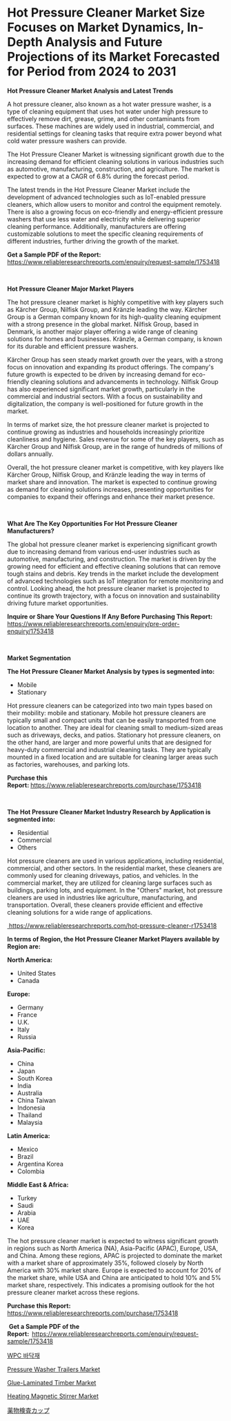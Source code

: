 <p><h1>Hot Pressure Cleaner Market Size Focuses on Market Dynamics, In-Depth Analysis and Future Projections of its Market Forecasted for Period from 2024 to 2031</h1></p><p><strong>Hot Pressure Cleaner Market Analysis and Latest Trends</strong></p>
<p><p>A hot pressure cleaner, also known as a hot water pressure washer, is a type of cleaning equipment that uses hot water under high pressure to effectively remove dirt, grease, grime, and other contaminants from surfaces. These machines are widely used in industrial, commercial, and residential settings for cleaning tasks that require extra power beyond what cold water pressure washers can provide.</p><p>The Hot Pressure Cleaner Market is witnessing significant growth due to the increasing demand for efficient cleaning solutions in various industries such as automotive, manufacturing, construction, and agriculture. The market is expected to grow at a CAGR of 6.8% during the forecast period. </p><p>The latest trends in the Hot Pressure Cleaner Market include the development of advanced technologies such as IoT-enabled pressure cleaners, which allow users to monitor and control the equipment remotely. There is also a growing focus on eco-friendly and energy-efficient pressure washers that use less water and electricity while delivering superior cleaning performance. Additionally, manufacturers are offering customizable solutions to meet the specific cleaning requirements of different industries, further driving the growth of the market.</p></p>
<p><strong>Get a Sample PDF of the Report:&nbsp;</strong> <a href="https://www.reliableresearchreports.com/enquiry/request-sample/1753418">https://www.reliableresearchreports.com/enquiry/request-sample/1753418</a></p>
<p>&nbsp;</p>
<p><strong>Hot Pressure Cleaner Major Market Players</strong></p>
<p><p>The hot pressure cleaner market is highly competitive with key players such as Kärcher Group, Nilfisk Group, and Kränzle leading the way. Kärcher Group is a German company known for its high-quality cleaning equipment with a strong presence in the global market. Nilfisk Group, based in Denmark, is another major player offering a wide range of cleaning solutions for homes and businesses. Kränzle, a German company, is known for its durable and efficient pressure washers.</p><p>Kärcher Group has seen steady market growth over the years, with a strong focus on innovation and expanding its product offerings. The company's future growth is expected to be driven by increasing demand for eco-friendly cleaning solutions and advancements in technology. Nilfisk Group has also experienced significant market growth, particularly in the commercial and industrial sectors. With a focus on sustainability and digitalization, the company is well-positioned for future growth in the market.</p><p>In terms of market size, the hot pressure cleaner market is projected to continue growing as industries and households increasingly prioritize cleanliness and hygiene. Sales revenue for some of the key players, such as Kärcher Group and Nilfisk Group, are in the range of hundreds of millions of dollars annually.</p><p>Overall, the hot pressure cleaner market is competitive, with key players like Kärcher Group, Nilfisk Group, and Kränzle leading the way in terms of market share and innovation. The market is expected to continue growing as demand for cleaning solutions increases, presenting opportunities for companies to expand their offerings and enhance their market presence.</p></p>
<p>&nbsp;</p>
<p><strong>What Are The Key Opportunities For Hot Pressure Cleaner Manufacturers?</strong></p>
<p><p>The global hot pressure cleaner market is experiencing significant growth due to increasing demand from various end-user industries such as automotive, manufacturing, and construction. The market is driven by the growing need for efficient and effective cleaning solutions that can remove tough stains and debris. Key trends in the market include the development of advanced technologies such as IoT integration for remote monitoring and control. Looking ahead, the hot pressure cleaner market is projected to continue its growth trajectory, with a focus on innovation and sustainability driving future market opportunities.</p></p>
<p><strong>Inquire or Share Your Questions If Any Before Purchasing This Report:</strong> <a href="https://www.reliableresearchreports.com/enquiry/pre-order-enquiry/1753418">https://www.reliableresearchreports.com/enquiry/pre-order-enquiry/1753418</a></p>
<p>&nbsp;</p>
<p><strong>Market Segmentation</strong></p>
<p><strong>The Hot Pressure Cleaner Market Analysis by types is segmented into:</strong></p>
<p><ul><li>Mobile</li><li>Stationary</li></ul></p>
<p><p>Hot pressure cleaners can be categorized into two main types based on their mobility: mobile and stationary. Mobile hot pressure cleaners are typically small and compact units that can be easily transported from one location to another. They are ideal for cleaning small to medium-sized areas such as driveways, decks, and patios. Stationary hot pressure cleaners, on the other hand, are larger and more powerful units that are designed for heavy-duty commercial and industrial cleaning tasks. They are typically mounted in a fixed location and are suitable for cleaning larger areas such as factories, warehouses, and parking lots.</p></p>
<p><strong>Purchase this Report:&nbsp;</strong><a href="https://www.reliableresearchreports.com/purchase/1753418">https://www.reliableresearchreports.com/purchase/1753418</a></p>
<p>&nbsp;</p>
<p><strong>The Hot Pressure Cleaner Market Industry Research by Application is segmented into:</strong></p>
<p><ul><li>Residential</li><li>Commercial</li><li>Others</li></ul></p>
<p><p>Hot pressure cleaners are used in various applications, including residential, commercial, and other sectors. In the residential market, these cleaners are commonly used for cleaning driveways, patios, and vehicles. In the commercial market, they are utilized for cleaning large surfaces such as buildings, parking lots, and equipment. In the "Others" market, hot pressure cleaners are used in industries like agriculture, manufacturing, and transportation. Overall, these cleaners provide efficient and effective cleaning solutions for a wide range of applications.</p></p>
<p><a href="https://www.reliableresearchreports.com/hot-pressure-cleaner-r1753418">&nbsp;https://www.reliableresearchreports.com/hot-pressure-cleaner-r1753418</a></p>
<p><strong>In terms of Region, the Hot Pressure Cleaner Market Players available by Region are:</strong></p>
<p>
    <p> <strong> North America: </strong>
        <ul>
            <li>United States</li>
            <li>Canada</li>
        </ul>
        </p> 
    <p> <strong> Europe: </strong>
        <ul>
            <li>Germany</li>
            <li>France</li>
            <li>U.K.</li>
            <li>Italy</li>
            <li>Russia</li>
        </ul>
        </p> 
    <p> <strong> Asia-Pacific: </strong>
        <ul>
            <li>China</li>
            <li>Japan</li>
            <li>South Korea</li>
            <li>India</li>
            <li>Australia</li>
            <li>China Taiwan</li>
            <li>Indonesia</li>
            <li>Thailand</li>
            <li>Malaysia</li>
        </ul>
        </p> 
    <p> <strong> Latin America: </strong>
        <ul>
            <li>Mexico</li>
            <li>Brazil</li>
            <li>Argentina Korea</li>
            <li>Colombia</li>
        </ul>
        </p> 
    <p> <strong> Middle East & Africa: </strong>
        <ul>
            <li>Turkey</li>
            <li>Saudi</li>
            <li>Arabia</li>
            <li>UAE</li>
            <li>Korea</li>
        </ul>
    </p>
    </p>
<p><p>The hot pressure cleaner market is expected to witness significant growth in regions such as North America (NA), Asia-Pacific (APAC), Europe, USA, and China. Among these regions, APAC is projected to dominate the market with a market share of approximately 35%, followed closely by North America with 30% market share. Europe is expected to account for 20% of the market share, while USA and China are anticipated to hold 10% and 5% market share, respectively. This indicates a promising outlook for the hot pressure cleaner market across these regions.</p></p>
<p><strong>Purchase this Report: </strong><a href="https://www.reliableresearchreports.com/purchase/1753418">https://www.reliableresearchreports.com/purchase/1753418</a></p>
<p>&nbsp;<strong>Get a Sample PDF of the Report:&nbsp;&nbsp;</strong><a href="https://www.reliableresearchreports.com/enquiry/request-sample/1753418">https://www.reliableresearchreports.com/enquiry/request-sample/1753418</a></p>
<p><strong></strong></p>
<p><p><a href="https://medium.com/@alexemumu2022/wpc-%EB%B0%94%EB%8B%A5%EC%9E%AC-%EC%8B%9C%EC%9E%A5-%EC%8B%9C%EC%9E%A5-cagr-%EC%8B%9C%EC%9E%A5-%ED%8A%B8%EB%A0%8C%EB%93%9C-%EB%B0%8F-%EC%84%B1%EC%9E%A5-%EC%A0%84%EB%9E%B5%EC%97%90-%EB%8C%80%ED%95%9C-%ED%86%B5%EC%B0%B0%EB%A0%A5-49e2db0691d1">WPC 바닥재</a></p><p><a href="https://www.linkedin.com/pulse/pressure-washer-trailers-market-size-cagr-trends-2024-2030-3zfoe?trackingId=k4%2BaDiUgluO%2FMTOiNtXDEA%3D%3D">Pressure Washer Trailers Market</a></p><p><a href="https://issuu.com/reportprime-2/docs/glue-laminated-timber-market-size-2030.pptx">Glue-Laminated Timber Market</a></p><p><a href="https://github.com/tamvrosiya/Market-Research-Report-List-3/blob/main/heating-magnetic-stirrer-market.md">Heating Magnetic Stirrer Market</a></p><p><a href="https://medium.com/@isabeleterson7845/%E8%96%AC%E7%89%A9%E6%A4%9C%E6%9F%BB%E3%82%AB%E3%83%83%E3%83%97%E5%B8%82%E5%A0%B4%E3%81%AE%E6%8C%87%E6%A8%99%E3%82%92%E8%A7%A3%E8%AA%AD%E3%81%99%E3%82%8B-%E5%B8%82%E5%A0%B4%E3%82%B7%E3%82%A7%E3%82%A2-%E3%83%88%E3%83%AC%E3%83%B3%E3%83%89-%E6%88%90%E9%95%B7%E3%83%91%E3%82%BF%E3%83%BC%E3%83%B3-e345e45ef491">薬物検査カップ</a></p></p>